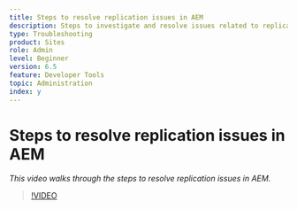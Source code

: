 ```yaml
---
title: Steps to resolve replication issues in AEM
description: Steps to investigate and resolve issues related to replication
type: Troubleshooting
product: Sites
role: Admin
level: Beginner
version: 6.5
feature: Developer Tools
topic: Administration
index: y
---
```


# Steps to resolve replication issues in AEM

*This video walks through the steps to resolve replication issues in AEM.*

>[!VIDEO](https://video.tv.adobe.com/v/335471?quality=9&learn=on)
